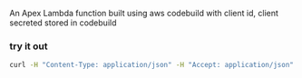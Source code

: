 An Apex Lambda function built using aws codebuild with client id, client secreted stored in codebuild

### try it out
```bash
curl -H "Content-Type: application/json" -H "Accept: application/json" -X POST -d '{ "code": <Auth code from oauth>, }' https://74awtm2943.execute-api.us-east-1.amazonaws.com/prod
```